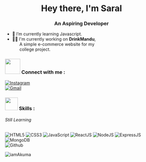 <h1 align="center">Hey there, I'm Saral </h1>
<h3 align="center">An Aspiring Developer</h3>



- 🌱 I’m currently learning Javascript.
- 👩‍💻 I'm currently working on <b>DrinkMandu</b>, <br>&nbsp;&nbsp;&nbsp;&nbsp;&nbsp; A simple e-commerce 
       website for my<br>&nbsp;&nbsp;&nbsp;&nbsp; &nbsp;college project.


<h3 align="left"><img src="https://media.giphy.com/media/KcnlGHBpnKnjZIuCMv/giphy.gif" width="50px"> Connect with me :</h3>
<div align="left">
  <a href="https://www.instagram.com/akuma_saral"target="_blank"><img alt="Instagram" src="https://img.shields.io/badge/Instagram-E4405F?style=for-the-badge&logo=instagram&logoColor=white"/></a>
       <br/>
  <a href="mailto:saralbjr@gmail.com"><img alt="Gmail" src="https://img.shields.io/badge/Gmail-D14836?style=for-the-badge&logo=gmail&logoColor=white"/></a>
 </div>

  
<h3 align="left"><img src="https://media.giphy.com/media/QssGEmpkyEOhBCb7e1/giphy.gif" width="42px"> Skills :</h3> <h6> Still Learning</h6>
<div align="left">
<img alt="HTML5" src="https://img.shields.io/badge/html5-%23E34F26.svg?style=for-the-badge&logo=html5&logoColor=white"/>
<img alt="CSS3" src="https://img.shields.io/badge/css3-%231572B6.svg?style=for-the-badge&logo=css3&logoColor=white"/> 
<img alt="JavaScript" src="https://img.shields.io/badge/javascript-%23323330.svg?style=for-the-badge&logo=javascript&logoColor=%23F7DF1E"/>
<img alt="ReactJS" src="https://img.shields.io/badge/react-%2320232a.svg?style=for-the-badge&logo=react&logoColor=%2361DAFB"/>
<img alt="NodeJS" src="https://img.shields.io/badge/node.js-6DA55F?style=for-the-badge&logo=node.js&logoColor=white"/>
<img alt="ExpressJS" src="https://img.shields.io/badge/express.js-%23404d59.svg?style=for-the-badge&logo=express&logoColor=%2361DAFB"/>
<img alt="MongoDB" src="https://img.shields.io/badge/MongoDB-%234ea94b.svg?style=for-the-badge&logo=mongodb&logoColor=white"/>
</div>


<img alt="Github" src="https://img.shields.io/badge/github-%23121011.svg?style=for-the-badge&logo=github&logoColor=white"/>
</div>






<br/>



<div align="center">
<p><img align="left" src="https://github-readme-streak-stats.herokuapp.com/?user=iamAkuma&theme=dark" alt="iamAkuma" /></p>
  </div>
